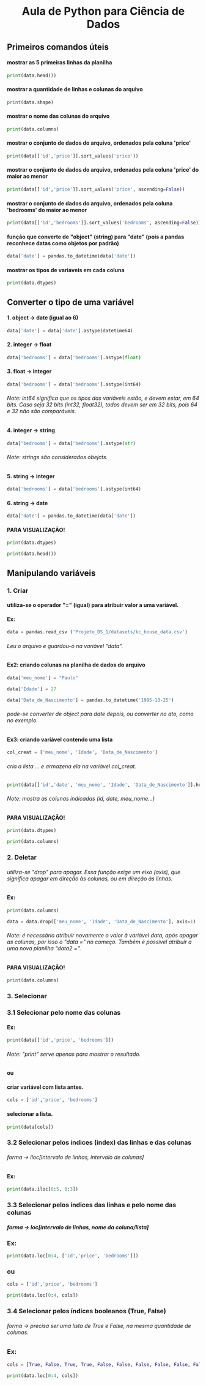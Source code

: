 #                     <p align="center">Aula de Python para Ciência de Dados</p>


##                         Primeiros comandos úteis


#### mostrar as 5 primeiras linhas da planilha
~~~Python
print(data.head())
~~~

#### mostrar a quantidade de linhas e colunas do arquivo
~~~Python
print(data.shape)
~~~

#### mostrar o nome das colunas do arquivo
~~~Python
print(data.columns)
~~~

#### mostrar o conjunto de dados do arquivo, ordenados pela coluna 'price'
~~~Python
print(data[['id','price']].sort_values('price'))
~~~

#### mostrar o conjunto de dados do arquivo, ordenados pela coluna 'price' do maior ao menor
~~~Python
print(data[['id','price']].sort_values('price', ascending=False))
~~~

#### mostrar o conjunto de dados do arquivo, ordenados pela coluna 'bedrooms' do maior ao menor
~~~Python
print(data[['id','bedrooms']].sort_values('bedrooms', ascending=False))
~~~

#### função que converte de "object" (string) para "date" (pois a pandas reconhece datas como objetos por padrão)
 ~~~Python
 data['date'] = pandas.to_datetime(data['date'])
~~~

#### mostrar os tipos de variaveis em cada coluna
~~~Python
print(data.dtypes)
~~~


##                    Converter o tipo de uma variável


#### 1. object -> date  (igual ao 6)
~~~Python
data['date'] = data['date'].astype(datetime64)
~~~

#### 2. integer -> float
~~~Python
data['bedrooms'] = data['bedrooms'].astype(float)
~~~

#### 3. float -> integer                                   
~~~Python
data['bedrooms'] = data['bedrooms'].astype(int64)
~~~
###### Note: int64 significa que os tipos das variáveis estão, e devem estar, em 64 bits. Caso seja 32 bits (int32, float32), todos devem ser em 32 bits, pois 64 e 32 não são comparáveis.

#### 4. integer -> string                                       
~~~Python
data['bedrooms'] = data['bedrooms'].astype(str)
~~~
###### Note: strings são considerados obejcts.

#### 5. string -> integer
~~~Python
data['bedrooms'] = data['bedrooms'].astype(int64)
~~~

#### 6. string -> date
~~~Python
data['date'] = pandas.to_datetime(data['date'])
~~~

#### PARA VISUALIZAÇÃO!
~~~Python
print(data.dtypes)
~~~
~~~Python
print(data.head())
~~~

##                          Manipulando variáveis 


### 1. Criar

#### utiliza-se o operador "=" (igual) para atribuir valor a uma variável.

#### Ex: 
~~~Python
data = pandas.read_csv ('Projeto_DS_1/datasets/kc_house_data.csv')
~~~
###### Leu o arquivo e guardou-o na variável "data".

#### Ex2: criando colunas na planilha de dados do arquivo
~~~Python
data['meu_nome'] = "Paulo"
~~~
~~~Python
data['Idade'] = 27
~~~
~~~Python
data['Data_de_Nascimento'] = pandas.to_datetime('1995-10-25')
~~~
###### pode-se converter de object para date depois, ou converter no ato, como no exemplo.

#### Ex3: criando variável contendo uma lista
~~~Python
col_creat = ['meu_nome', 'Idade', 'Data_de_Nascimento']
~~~
###### cria a lista ... e armazena ela na variável col_creat.

~~~Python
print(data[['id','date', 'meu_nome', 'Idade', 'Data_de_Nascimento']].head())
~~~
###### Note: mostra as colunas indicadas (id, date, meu_nome...)

#### PARA VISUALIZAÇÃO!
~~~Python
print(data.dtypes)
~~~
~~~Python
print(data.columns)
~~~

### 2. Deletar

###### utiliza-se "drop" para apagar. Essa função exige um eixo (axis), que significa apagar em direção às colunas, ou em direção às linhas.

#### Ex:
~~~Python
print(data.columns)
~~~
~~~Python
data = data.drop(['meu_nome', 'Idade', 'Data_de_Nascimento'], axis=1)
~~~
###### Note: é necessário atribuir novamente o valor à variável data, após apagar as colunas, por isso o "data =" no começo. Também é possível atribuir a uma nova planilha "data2 =".
#### PARA VISUALIZAÇÃO!
~~~Python
print(data.columns)
~~~

### 3. Selecionar

### 3.1 Selecionar pelo nome das colunas

#### Ex:
~~~Python
print(data[['id','price', 'bedrooms']])
~~~
###### Note: "print" serve apenas para mostrar o resultado.

#### ou

#### criar variável com lista antes.
~~~Python
cols = ['id','price', 'bedrooms']
~~~
#### selecionar a lista.
~~~Python
print(data[cols])
~~~

### 3.2 Selecionar pelos índices (index) das linhas e das colunas

###### forma -> iloc[intervalo de linhas, intervalo de colunas]

#### Ex:
~~~Python
print(data.iloc[0:5, 0:3])
~~~

### 3.3 Selecionar pelos índices das linhas e pelo nome das colunas

##### forma -> loc[intervalo de linhas, nome da coluna/lista]

### Ex:
~~~Python
print(data.loc[0:4, ['id','price', 'bedrooms']])
~~~

### ou

~~~Python
cols = ['id','price', 'bedrooms']
~~~
~~~Python
print(data.loc[0:4, cols])
~~~

### 3.4 Selecionar pelos índices booleanos (True, False)

###### forma -> precisa ser uma lista de True e False, na mesma quantidade de colunas.

### Ex:
~~~Python
cols = [True, False, True, True, False, False, False, False, False, False, False, False, False, False, False, False, False, False, False, False, False ]
~~~
~~~Python
print(data.loc[0:4, cols])
~~~

